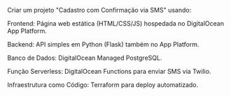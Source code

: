 Criar um projeto "Cadastro com Confirmação via SMS" usando:

Frontend: Página web estática (HTML/CSS/JS) hospedada no DigitalOcean App Platform.

Backend: API simples em Python (Flask) também no App Platform.

Banco de Dados: DigitalOcean Managed PostgreSQL.

Função Serverless: DigitalOcean Functions para enviar SMS via Twilio.

Infraestrutura como Código: Terraform para deploy automatizado.